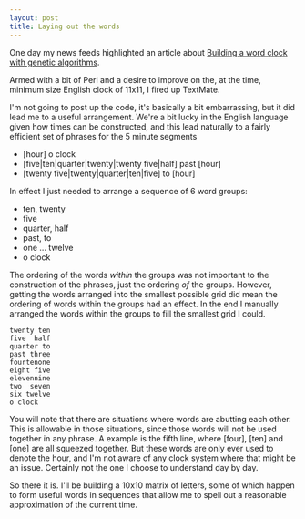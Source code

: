 ```yaml
---
layout: post
title: Laying out the words
---
```


One day my news feeds highlighted an article about
[Building a word clock with genetic algorithms](http://hackaday.com/2012/04/10/building-a-word-clock-with-genetic-algorithms/).

Armed with a bit of Perl and a desire to improve on the, at the time, minimum size English clock of 11x11, I fired up TextMate.

I'm not going to post up the code, it's basically a bit embarrassing, but it did lead me to a useful arrangement.
We're a bit lucky in the English language given how times can be constructed, and this lead naturally to a fairly efficient set of phrases for the 5 minute segments

  - [hour] o clock
  - [five|ten|quarter|twenty|twenty five|half] past [hour]
  - [twenty five|twenty|quarter|ten|five] to [hour]

In effect I just needed to arrange a sequence of 6 word groups:

  - ten, twenty
  - five
  - quarter, half
  - past, to
  - one ... twelve
  - o clock

The ordering of the words _within_ the groups was not important to the construction of the phrases, just the ordering _of_ the groups.
However, getting the words arranged into the smallest possible grid did mean the ordering of words within the groups had an effect.
In the end I manually arranged the words within the groups to fill the smallest grid I could.

    twenty ten
    five  half
    quarter to
    past three
    fourtenone
    eight five
    elevennine
    two  seven
    six twelve
    o clock

You will note that there are situations where words are abutting each other.
This is allowable in those situations, since those words will not be used together in any phrase.
A example is the fifth line, where [four], [ten] and [one] are all squeezed together.
But these words are only ever used to denote the hour, and I'm not aware of any clock system where that might be an issue.
Certainly not the one I choose to understand day by day.

So there it is. I'll be building a 10x10 matrix of letters, some of which happen to form useful words in sequences that allow me to spell out a reasonable approximation of the current time.